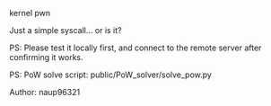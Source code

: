 kernel pwn

Just a simple syscall... or is it?

PS: Please test it locally first, and connect to the remote server after confirming it works.

PS: PoW solve script: public/PoW_solver/solve_pow.py

Author: naup96321

